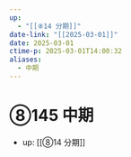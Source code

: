 ```yaml
---
up:
  - "[[⑧14 分期]]"
date-link: "[[2025-03-01]]"
date: 2025-03-01
ctime-p: 2025-03-01T14:00:32
aliases:
  - 中期
---
```


# ⑧145 中期

- up: [[⑧14 分期]]
